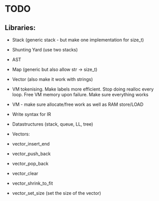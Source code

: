 # TODO


## Libraries:

  - Stack (generic stack - but make one implementation for size_t)
  - Shunting Yard (use two stacks)
  - AST
  - Map (generic but also allow str -> size_t)
  - Vector (also make it work with strings)
  - VM tokenising. Make labels more efficient. Stop doing realloc every loop. Free VM memory upon failure. Make sure everything works
  - VM - make sure allocate/free work as well as RAM store/LOAD
  - Write syntax for IR
  - Datastructures (stack, queue, LL, tree)


  - Vectors:
  - vector_insert_end
  - vector_push_back
  - vector_pop_back
  - vector_clear
  - vector_shrink_to_fit
  - vector_set_size (set the size of the vector)





